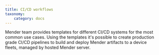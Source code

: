 ```yaml
---
title: CI/CD workflows
taxonomy:
    category: docs
---
```


Mender team provides templates for different CI/CD systems for the most common use cases. Using the templates it's possible to create production grade CI/CD pipelines to build and deploy Mender artifacts to a device fleets, managed by hosted Mender server.
